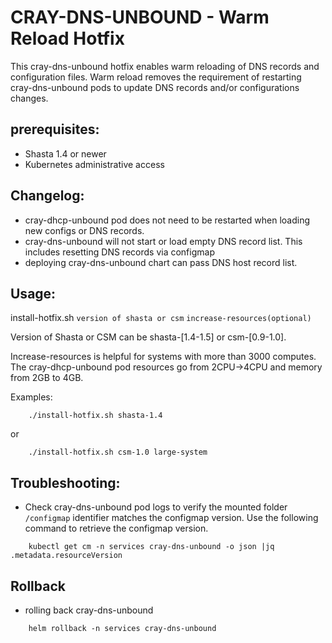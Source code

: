 # CRAY-DNS-UNBOUND - Warm Reload Hotfix

This cray-dns-unbound hotfix enables warm reloading of DNS records and configuration files.  Warm reload removes the requirement of restarting cray-dns-unbound pods to update DNS records and/or configurations changes.


## prerequisites:
- Shasta 1.4 or newer
- Kubernetes administrative access


## Changelog:
- cray-dhcp-unbound pod does not need to be restarted when loading new configs or DNS records.
- cray-dns-unbound will not start or load empty DNS record list.  This includes resetting DNS records via configmap
- deploying cray-dns-unbound chart can pass DNS host record list.


## Usage:
        
     
install-hotfix.sh `version of shasta or csm` `increase-resources(optional)`
        

Version of Shasta or CSM can be shasta-[1.4-1.5] or csm-[0.9-1.0].

Increase-resources is helpful for systems with more than 3000 computes.  The cray-dhcp-unbound pod resources go from 2CPU->4CPU and memory from 2GB to 4GB.

Examples:
	
	
```
    ./install-hotfix.sh shasta-1.4
```

or
	
```
    ./install-hotfix.sh csm-1.0 large-system
```
       
       
       
## Troubleshooting:
- Check cray-dns-unbound pod logs to verify the mounted folder `/configmap` identifier matches the configmap version.  Use the following command to retrieve the configmap version.
```
    kubectl get cm -n services cray-dns-unbound -o json |jq .metadata.resourceVersion
```

## Rollback
- rolling back cray-dns-unbound
```
	helm rollback -n services cray-dns-unbound
```
